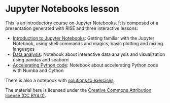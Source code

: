# Jupyter Notebooks lesson

This is an introductory course on Jupyter Notebooks. It is composed of a presentation generated with RISE and three interactive lessons:

 - [Introduction to Jupyter Notebooks](https://github.com/coderefinery/jupyter/blob/master/introduction.ipynb): Getting familiar with the Jupyter Notebook, using shell commands and magics, basic plotting and mixing languages
 - [Data analysis](https://github.com/coderefinery/jupyter/blob/master/data_analysis.ipynb): Notebook about interactive data analysis and visualization using pandas and seaborn
 - [Accelerating Python code](https://github.com/coderefinery/jupyter/blob/master/accelerating_python.ipynb): Notebook about accelerating Python code with Numba and Cython

There is also a notebook with [solutions to exercises](https://github.com/coderefinery/jupyter/blob/master/solutions.ipynb).

The material here is licensed under the [Creative Commons Attribution license (CC BY4.0)](https://creativecommons.org/licenses/by/4.0/).





